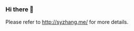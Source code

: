 ### Hi there 👋

Please refer to http://syzhang.me/ for more details.

<!-- <p align="center"> <img src="https://github-readme-stats.vercel.app/api?username=tonysy&show_icons=true&include_all_commits=true&count_private=true"/> </p>  -->


<!--
**tonysy/tonysy** is a ✨ _special_ ✨ repository because its `README.md` (this file) appears on your GitHub profile.

Here are some ideas to get you started:

- 🔭 I’m currently working on ...
- 🌱 I’m currently learning ...
- 👯 I’m looking to collaborate on ...
- 🤔 I’m looking for help with ...
- 💬 Ask me about ...
- 📫 How to reach me: ...
- 😄 Pronouns: ...
- ⚡ Fun fact: ...
-->
